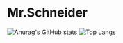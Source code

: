 # Mr.Schneider

![Anurag's GitHub stats](https://github-readme-stats.vercel.app/api?username=anuraghazra&theme=radical&show_icons=true)
![Top Langs](https://github-readme-stats.vercel.app/api/top-langs/?username=myusername&theme=radical)

